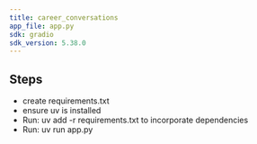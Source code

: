 ```yaml
---
title: career_conversations
app_file: app.py
sdk: gradio
sdk_version: 5.38.0
---
```

## Steps
 - create requirements.txt
 - ensure uv is installed
 - Run: uv add -r requirements.txt to incorporate dependencies
 - Run: uv run app.py